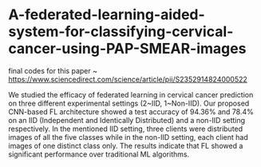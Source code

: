 # A-federated-learning-aided-system-for-classifying-cervical-cancer-using-PAP-SMEAR-images

final codes for this paper ~ https://www.sciencedirect.com/science/article/pii/S2352914824000522

We studied the efficacy of federated learning in cervical cancer prediction on three different experimental settings (2~IID, 1~Non-IID). Our proposed CNN-based FL architecture showed a test accuracy of 94.36% and 78.4% on an IID (Independent and Identically Distributed) and a non-IID setting respectively. In the mentioned IID setting, three clients were distributed images of all the five classes while in the non-IID setting, each client had images of one distinct class only. The results indicate that FL showed a significant performance over traditional ML algorithms.
